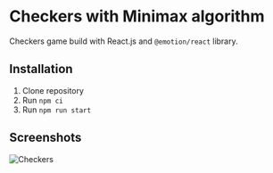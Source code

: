 # Checkers with Minimax algorithm

Checkers game build with React.js and `@emotion/react` library.

## Installation

1. Clone repository
2. Run `npm ci`
3. Run `npm run start`

## Screenshots

![Checkers](https://imgur.com/uLtdiv8.png)